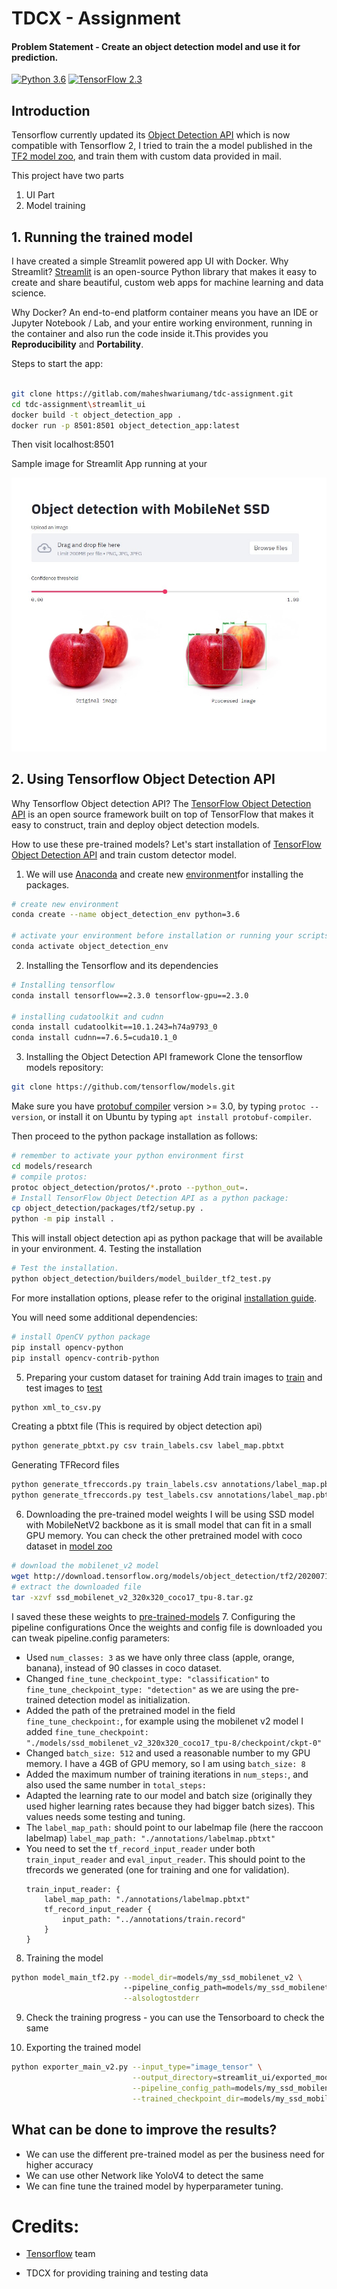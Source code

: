 # TDCX - Assignment

#### Problem Statement - Create an object detection model and use it for prediction.

[![Python 3.6](https://img.shields.io/badge/Python-3.6-3776AB)](https://www.python.org/downloads/release/python-360/)
[![TensorFlow 2.3](https://img.shields.io/badge/TensorFlow-2.3-FF6F00?logo=tensorflow)](https://github.com/tensorflow/tensorflow/releases/tag/v2.3.0)

## Introduction

Tensorflow currently updated its [Object Detection API](https://github.com/tensorflow/models/tree/master/research/object_detection) which is now compatible with Tensorflow 2,
I tried to train the a model published in the [TF2 model zoo](https://github.com/tensorflow/models/blob/master/research/object_detection/g3doc/tf2_detection_zoo.md), and train them with custom data provided in mail.

This project have two parts
1. UI Part
2. Model training


## 1. Running the trained model

I have created a simple Streamlit powered app UI with Docker.
Why Streamlit? 
[Streamlit](https://docs.streamlit.io/en/stable/) is an open-source Python library that makes it easy to create and share beautiful, custom web apps for machine learning and data science.

Why Docker? 
An end-to-end platform container means you have an IDE or Jupyter Notebook / Lab, and your entire working environment, running in the container and also run the code inside it.This provides you **Reproducibility** and **Portability**.

Steps to start the app:
```bash

git clone https://gitlab.com/maheshwariumang/tdc-assignment.git
cd tdc-assignment\streamlit_ui
docker build -t object_detection_app .
docker run -p 8501:8501 object_detection_app:latest

``` 
Then visit localhost:8501

Sample image for Streamlit App running at your 

![N|Solid](./images/streamlit_ui.jpg)

## 2. Using Tensorflow Object Detection API

Why Tensorflow Object detection API?
The [TensorFlow Object Detection API][tensorflowodapi] is an open source framework built on top of TensorFlow that makes it easy to construct, train and deploy object detection models.

How to use these pre-trained models?
Let's start installation of [TensorFlow Object Detection API][tensorflowodapi] and train custom detector model.
1. We will use [Anaconda](https://www.anaconda.com/products/individual) and create new [environment](https://docs.conda.io/projects/conda/en/latest/user-guide/tasks/manage-environments.html)for installing the packages.
```bash
# create new environment
conda create --name object_detection_env python=3.6

# activate your environment before installation or running your scripts 
conda activate object_detection_env
``` 
2. Installing the Tensorflow and its dependencies
```bash
# Installing tensorflow
conda install tensorflow==2.3.0 tensorflow-gpu==2.3.0

# installing cudatoolkit and cudnn
conda install cudatoolkit==10.1.243=h74a9793_0 
conda install cudnn==7.6.5=cuda10.1_0
``` 
3. Installing the Object Detection API framework
Clone the tensorflow models repository:
```bash
git clone https://github.com/tensorflow/models.git
```

Make sure you have [protobuf compiler](https://grpc.io/docs/protoc-installation/#install-using-a-package-manager) version >= 3.0, by typing `protoc --version`, or install it on Ubuntu by typing `apt install protobuf-compiler`.

Then proceed to the python package installation as follows:

```bash
# remember to activate your python environment first
cd models/research
# compile protos:
protoc object_detection/protos/*.proto --python_out=.
# Install TensorFlow Object Detection API as a python package:
cp object_detection/packages/tf2/setup.py .
python -m pip install .
```
This will install object detection api as python package that will be available in your environment.
4. Testing the installation
```bash
# Test the installation.
python object_detection/builders/model_builder_tf2_test.py
```

For more installation options, please refer to the original [installation guide](https://github.com/tensorflow/models/blob/master/research/object_detection/g3doc/tf2.md).

You will need some additional dependencies:

```bash
# install OpenCV python package
pip install opencv-python
pip install opencv-contrib-python
```
5. Preparing your custom dataset for training
Add train images to [train](./train) and test images to [test](./test)
```bash
python xml_to_csv.py
```
Creating a pbtxt file (This is required by object detection api)
```bash
python generate_pbtxt.py csv train_labels.csv label_map.pbtxt
```
Generating TFRecord files
```bash
python generate_tfreccords.py train_labels.csv annotations/label_map.pbtxt train train_tf_record.record
python generate_tfreccords.py test_labels.csv annotations/label_map.pbtxt test test_tf_record.record
```
6. Downloading the pre-trained model weights
I will be using SSD model with MobileNetV2 backbone as it is small model that can fit in a small GPU memory. You can check the other pretrained model with coco dataset in [model zoo](https://github.com/tensorflow/models/blob/master/research/object_detection/g3doc/tf2_detection_zoo.md)
```bash
# download the mobilenet_v2 model
wget http://download.tensorflow.org/models/object_detection/tf2/20200711/ssd_mobilenet_v2_320x320_coco17_tpu-8.tar.gz
# extract the downloaded file
tar -xzvf ssd_mobilenet_v2_320x320_coco17_tpu-8.tar.gz
```
I saved these these weights to [pre-trained-models](./pre-trained-models)
7. Configuring the pipeline configurations
Once the weights and config file is downloaded you can tweak pipeline.config parameters:

* Used `num_classes: 3` as we have only three class (apple, orange, banana), instead of 90 classes in coco dataset.
* Changed `fine_tune_checkpoint_type: "classification"` to `fine_tune_checkpoint_type: "detection"` as we are using the pre-trained detection model as initialization.
* Added the path of the pretrained model in the field `fine_tune_checkpoint:`, for example using the mobilenet v2 model I added `fine_tune_checkpoint: "./models/ssd_mobilenet_v2_320x320_coco17_tpu-8/checkpoint/ckpt-0"`  
* Changed `batch_size: 512` and used a reasonable number to my GPU memory. I have a 4GB of GPU memory, so I am using `batch_size: 8`
* Added the maximum number of training iterations in `num_steps:`, and also used the same number in `total_steps:`
* Adapted the learning rate to our model and batch size (originally they used higher learning rates because they had bigger batch sizes). This values needs some testing and tuning.
* The `label_map_path:` should point to our labelmap file (here the raccoon labelmap) `label_map_path: "./annotations/labelmap.pbtxt"`
* You need to set the `tf_record_input_reader` under both `train_input_reader` and `eval_input_reader`. This should point to the tfrecords we generated (one for training and one for validation).
    ```
    train_input_reader: {
        label_map_path: "./annotations/labelmap.pbtxt"
        tf_record_input_reader {
            input_path: "../annotations/train.record"
        }
    }
    ``` 

8. Training the model
```bash
python model_main_tf2.py --model_dir=models/my_ssd_mobilenet_v2 \   
                         --pipeline_config_path=models/my_ssd_mobilenet_v2/pipeline.config \
                         --alsologtostderr
```
9. Check the training progress - you can use the Tensorboard to check the same

10. Exporting the trained model
```bash
python exporter_main_v2.py --input_type="image_tensor" \
                           --output_directory=streamlit_ui/exported_model \
                           --pipeline_config_path=models/my_ssd_mobilenet_v2/pipeline.config \
                           --trained_checkpoint_dir=models/my_ssd_mobilenet_v2/
```

## What can be done to improve the results?
- We can use the different pre-trained model as per the business need for higher accuracy
- We can use other Network like YoloV4 to detect the same
- We can fine tune the trained model by hyperparameter tuning.

# Credits:
- [Tensorflow][tensorflowodapi] team 
- TDCX for providing training and testing data

   [tensorflowodapi]: <https://github.com/tensorflow/models/tree/master/research/object_detection#tensorflow-object-detection-apir>

